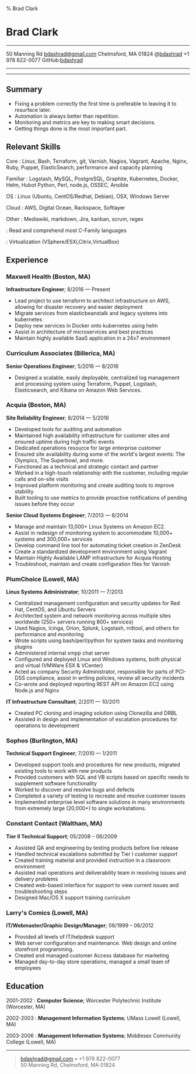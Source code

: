 % Brad Clark

Brad Clark
==========

---------------------             ----------------------------------------------
50 Manning Rd                                               <bdashrad@gmail.com>
Chelmsford, MA 01824                    @[bdashrad](http://twitter.com/bdashrad) 
+1 978 822-0077                    GitHub:[bdashrad](http://github.com/bdashrad)
---------------------             ----------------------------------------------

---

Summary
-------
* Fixing a problem correctly the first time is preferable to leaving it to
  resurface later.
* Automation is always better than repetition.
* Monitoring and metrics are key to making smart decisions.
* Getting things done is the most important part.

Relevant Skills
---------------

Core
:   Linux, Bash, Terraform, git, Varnish, Nagios, Vagrant, Apache, Nginx, Ruby,
    Puppet, ElasticSearch, performance and capacity planning

Familiar
:   Logstash, MySQL, PostgreSQL, Graphite, Kubernetes, Docker, Helm, Hubot
    Python, Perl, node.js, OSSEC, Ansible

OS
:   Linux (Ubuntu, CentOS/Redhat, Debian), OSX, Windows Server

Cloud
:   AWS, Digital Ocean, Rackspace, Softlayer



Other
:   Mediawiki, markdown, Jira, kanban, scrum, regex

:   Read and comprehend most C-Family languages

:   Virtualization (VSphere/ESXi,Citrix,VirtualBox)

Experience
----------

### Maxwell Health (Boston, MA)
**Infrastructure Engineer**; 8/2016 — Present

  * Lead project to use terraform to architect infrastructure on AWS, allowing
    for disaster recovery and easier deployment
  * Migrate services from elasticbeanstalk and legacy systems into kubernetes
  * Deploy new services in Docker onto kubernetes using helm
  * Assist in architecture of microservices and best practices
  * Maintain highly available SaaS application in a 24x7 environment

### Curriculum Associates (Billerica, MA)
**Senior Operations Engineer**; 5/2016 — 8/2016

  * Designed a scalable, easily deployable, centralized log management and
    processing system using Terraform, Puppet, Logstash, Elasticsearch, and
    Kibana on Amazon Web Services.

### Acquia (Boston, MA)
**Site Reliability Engineer**; 8/2014 — 5/2016

  * Developed tools for auditing and automation
  * Maintained high availability infrastructure for customer sites and ensured
    uptime during high traffic events
  * Dedicated operations resource for large enterprise customer
  * Ensured site availability during some of the world's largest events: The
    Olympics, The Superbowl, and more.
  * Functioned as a technical and strategic contact and partner
  * Worked in a high-touch relationship with the customer, including regular
    calls and on-site visits
  * Improved platform monitoring and create auditing tools to improve stability
  * Built tooling to use metrics to provide proactive notifications of pending
    issues before they occur

**Senior Cloud Systems Engineer**; 7/2013 — 8/2014

  * Manage and maintain 13,000+ Linux Systems on Amazon EC2.
  * Assist in redesign of monitoring system to accommodate 10,000+ systems and
    300,000+ services
  * Develop command line tool for automating ticket creation in ZenDesk
  * Create a standardized development environment using Vagrant
  * Maintain Highly Available LAMP infrastructure for Acquia Hosting
  * Troubleshoot, maintain and create configuration files for Varnish

### PlumChoice (Lowell, MA)
**Linux Systems Administrator**; 10/2011 — 7/2013

  * Centralized management configuration and security updates for Red Hat,
    CentOS, and Ubuntu Servers
  * Architected system and network monitoring across multiple sites worldwide
    (250+ servers running 800+ services)
  * Used Nagios, Icinga, Orion, Splunk, Logstash, rrdtool, and others for
    performance and monitoring
  * Wrote scripts using bash/perl/python for system tasks and monitoring plugins
  * Administered internal xmpp chat server
  * Configured and deployed Linux and Windows systems, both physical and
    virtual (VMWare ESX & VCenter)
  * Acted as company Security Administrator, responsible for parts of PCI-DSS
    compliance, assist in writing policies, review all security incidents
  * Co-wrote and deployed reporting REST API on Amazon EC2 using Node.js and
    Nginx

**IT Infrastructure Consultant**; 2/2011 — 10/2011

  * Created PC cloning and imaging solution using Clonezilla and DRBL
  * Assisted in design and implementation of escalation procedures for
    operations to development

### Sophos (Burlington, MA)
**Technical Support Engineer**; 7/2010 — 1/2011

  * Developed support tools and procedures for new products, migrated existing
    tools to work with new products
  * Provided customers with SQL and VB scripts based on specific needs to
    supplement software functionality
  * Worked to discover and resolve bugs and defects
  * Completed a variety of testing to recreate and resolve customer issues
  * Implemented enterprise level software solutions in many environments from
    extremely large (20,000+) to single workstations.

### Constant Contact (Waltham, MA)
**Tier II Technical Support**; 05/2008 – 06/2009

  * Assisted QA and engineering by testing products before live release
  * Handled technical escalations submitted by Tier I customer support
  * Created training material and provided instruction in a classroom environment
  * Assisted mail operations and deliverability team in resolving issues and
    delivery problems
  * Created web-based interface for support to view current issues and
    troubleshooting steps
  * Designed Mac/OS X support training curriculum

### Larry's Comics (Lowell, MA)
**IT/Webmaster/Graphic Design/Manager**; 06/1999 – 06/2012

  * Provided all levels of IT/helpdesk support
  * Web server configuration and maintenance. Web design and online storefront
    programming.
  * Created and managed customer Access database for marketing
  * Managed day-to-day store operations, managed a small team of employees


Education
---------

2001-2002
:   **Computer Science**; Worcester Polytechnic Institute (Worcester, MA)

2002-2003
:   **Management Information Systems**; UMass Lowell (Lowell, MA)

2003-2006
:   **Management Information Systems**; Middlesex Community College (Lowell, MA)

----

> <bdashrad@gmail.com> • +1 978 822-0077 \
> 50 Manning Rd, Chelmsford, MA 01824
